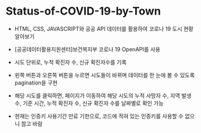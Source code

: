 # Status-of-COVID-19-by-Town

- HTML, CSS, JAVASCRIPT와 공공 API 데이터를 활용하여 코로나 19 도시 현황 알아보기

- [공공데이터활용지원센터]보건복지부 코로나 19 OpenAPI를 사용

- 시도 단위로, 누적 확진자 수, 신규 확진자수를 기록

- 왼쪽 버튼과 오른쪽 버튼을 누르면 시도들이 바뀌며 데이터를 한 눈에 볼 수 있도록 pagination을 구현

- 해당 시도를 클릭하면, 페이지가 이동하여 해당 시도의 누적 사망자 수, 지역 발생 수, 기준 시간, 누적 확진자 수, 신규 확진자 수를 날짜별로 확인 가능

- 현재는 인증키 사용기간 만료 기한으로, 코드에 적혀 있는 인증키를 사용할 수 없으니 참고 바람
